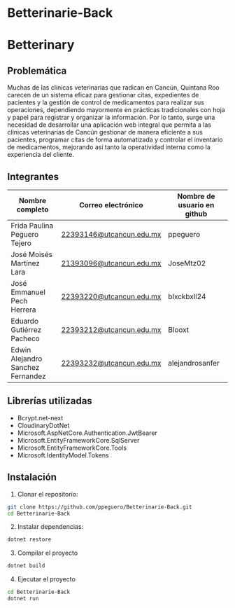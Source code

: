 # Betterinarie-Back
# Betterinary
## Problemática
Muchas de las clínicas veterinarias que radican en Cancún, Quintana Roo carecen de
un sistema eficaz para gestionar citas, expedientes de pacientes y la gestión de control
de medicamentos para realizar sus operaciones, dependiendo mayormente en
prácticas tradicionales con hoja y papel para registrar y organizar la información. Por lo tanto, surge una necesidad de desarrollar una aplicación web integral que permita a las clínicas veterinarias de
Cancún gestionar de manera eficiente a sus pacientes, programar citas de forma
automatizada y controlar el inventario de medicamentos, mejorando así tanto la
operatividad interna como la experiencia del cliente.
## Integrantes

| Nombre completo              | Correo electrónico       | Nombre de usuario en github |
| ---------------------------- | ------------------------ | --------------------------- |
| Frida Paulina Peguero Tejero | 22393146@utcancun.edu.mx | ppeguero                    |
| José Moisés Martínez Lara    | 21393096@utcancun.edu.mx |   JoseMtz02                 |
| José Emmanuel Pech Herrera   | 22393220@utcancun.edu.mx |   blxckbxll24               |
| Eduardo Gutiérrez Pacheco    | 22393212@utcancun.edu.mx | Blooxt                      |
| Edwin Alejandro Sanchez Fernandez|22393232@utcancun.edu.mx|alejandrosanfer            |
## Librerías utilizadas
- Bcrypt.net-next
- CloudinaryDotNet
- Microsoft.AspNetCore.Authentication.JwtBearer
- Microsoft.EntityFrameworkCore.SqlServer
- Microsoft.EntityFrameworkCore.Tools
- Microsoft.IdentityModel.Tokens

## Instalación

1. Clonar el repositorio:

```sh
git clone https://github.com/ppeguero/Betterinarie-Back.git
cd Betterinarie-Back
```

2. Instalar dependencias:

```sh
dotnet restore
```


3. Compilar el proyecto

```sh
dotnet build
```

4. Ejecutar el proyecto
```sh
cd Betterinarie-Back
dotnet run
```
  
